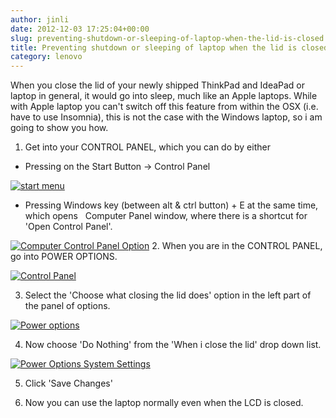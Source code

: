 ```yaml
---
author: jinli
date: 2012-12-03 17:25:04+00:00
slug: preventing-shutdown-or-sleeping-of-laptop-when-the-lid-is-closed
title: Preventing shutdown or sleeping of laptop when the lid is closed
category: lenovo
---
```

When you close the lid of your newly shipped ThinkPad and IdeaPad or laptop in general, it would go into sleep, much like an Apple laptops. While with Apple laptop you can't switch off this feature from within the OSX (i.e. have to use Insomnia), this is not the case with the Windows laptop, so i am going to show you how.

1. Get into your CONTROL PANEL, which you can do by either



  * Pressing on the Start Button -> Control Panel


[![start menu](http://farm9.staticflickr.com/8338/8241473168_fa3e654de1_m.jpg)](http://www.flickr.com/photos/lead_org/8241473168/)

<!-- more -->



  * Pressing Windows key (between alt & ctrl button) + E at the same time, which opens   Computer Panel window, where there is a shortcut for 'Open Control Panel'.


[![Computer Control Panel Option](http://farm9.staticflickr.com/8340/8241473928_e20d560e49_m.jpg)](http://www.flickr.com/photos/lead_org/8241473928/)
2. When you are in the CONTROL PANEL, go into POWER OPTIONS.

[![Control Panel](http://farm9.staticflickr.com/8058/8240405285_3f6377e038_m.jpg)](http://www.flickr.com/photos/lead_org/8240405285/)

3. Select the 'Choose what closing the lid does' option in the left part of the panel of options.

[![Power options](http://farm9.staticflickr.com/8480/8241473294_03d446833a_m.jpg)](http://www.flickr.com/photos/lead_org/8241473294/)

4. Now choose 'Do Nothing' from the 'When i close the lid' drop down list.

[![Power Options System Settings](http://farm9.staticflickr.com/8064/8240405021_de4c1592f9_m.jpg)](http://www.flickr.com/photos/lead_org/8240405021/)

5. Click 'Save Changes'

6. Now you can use the laptop normally even when the LCD is closed.
